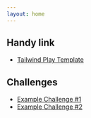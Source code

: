 ```yaml
---
layout: home
---
```


## Handy link

- [Tailwind Play Template](https://play.tailwindcss.com/FHzQWBQZtr?size=540x720)

## Challenges

- [Example Challenge #1](example)
- [Example Challenge #2](example2)